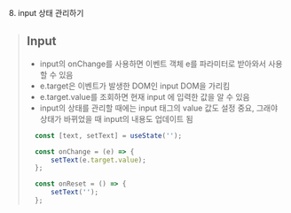 8. input 상태 관리하기

> ## Input
> - input의 onChange를 사용하면 이벤트 객체 e를 파라미터로 받아와서 사용할 수 있음
> - e.target은 이벤트가 발생한 DOM인 input DOM을 가리킴
> - e.target.value를 조회하면 현재 input 에 입력한 값을 알 수 있음
> - input의 상태를 관리할 때에는 input 태그의 value 값도 설정 중요, 그래야 상태가 바뀌었을 때 input의 내용도 업데이트 됨
> ```JavaScript
>   const [text, setText] = useState('');
>
>   const onChange = (e) => {
>       setText(e.target.value);
>   };
>
>   const onReset = () => {
>       setText('');
>   };
> ```